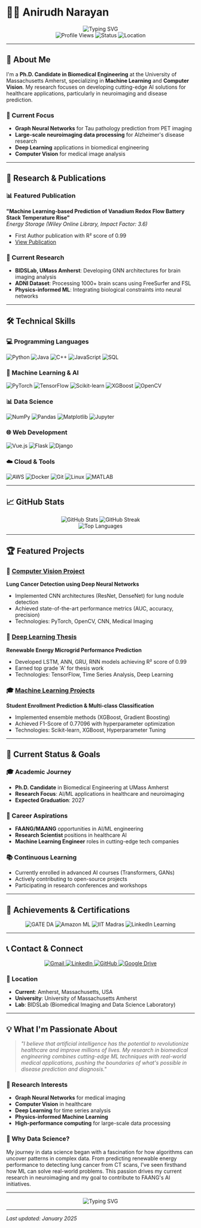 # 👨‍💻 Anirudh Narayan

<div align="center">
  <img src="https://readme-typing-svg.herokuapp.com?font=Fira+Code&weight=500&size=28&pause=1000&color=0066CC&center=true&vCenter=true&width=600&height=100&lines=Ph.D.+Candidate+in+Biomedical+Engineering;Machine+Learning+%26+Computer+Vision+Specialist;Passionate+Data+Scientist+%26+AI+Researcher" alt="Typing SVG" />
</div>

<div align="center">
  <img src="https://komarev.com/ghpvc/?username=AnirudhNarayan&style=flat-square&color=blue" alt="Profile Views" />
  <img src="https://img.shields.io/badge/Status-Available%20for%20Opportunities-brightgreen" alt="Status" />
  <img src="https://img.shields.io/badge/Location-UMass%20Amherst-blue" alt="Location" />
</div>

---

## 🚀 About Me

I'm a **Ph.D. Candidate in Biomedical Engineering** at the University of Massachusetts Amherst, specializing in **Machine Learning** and **Computer Vision**. My research focuses on developing cutting-edge AI solutions for healthcare applications, particularly in neuroimaging and disease prediction.

### 🎯 Current Focus
- **Graph Neural Networks** for Tau pathology prediction from PET imaging
- **Large-scale neuroimaging data processing** for Alzheimer's disease research
- **Deep Learning** applications in biomedical engineering
- **Computer Vision** for medical image analysis

---

## 🔬 Research & Publications

### 📊 Featured Publication
**"Machine Learning-based Prediction of Vanadium Redox Flow Battery Stack Temperature Rise"**  
*Energy Storage (Wiley Online Library, Impact Factor: 3.6)*  
- First Author publication with R² score of 0.99
- [View Publication](https://onlinelibrary.wiley.com/doi/10.1002/est2.70087)

### 🧠 Current Research
- **BIDSLab, UMass Amherst**: Developing GNN architectures for brain imaging analysis
- **ADNI Dataset**: Processing 1000+ brain scans using FreeSurfer and FSL
- **Physics-informed ML**: Integrating biological constraints into neural networks

---

## 🛠️ Technical Skills

### 💻 Programming Languages
![Python](https://img.shields.io/badge/Python-3776AB?style=for-the-badge&logo=python&logoColor=white)
![Java](https://img.shields.io/badge/Java-ED8B00?style=for-the-badge&logo=openjdk&logoColor=white)
![C++](https://img.shields.io/badge/C%2B%2B-00599C?style=for-the-badge&logo=c%2B%2B&logoColor=white)
![JavaScript](https://img.shields.io/badge/JavaScript-F7DF1E?style=for-the-badge&logo=javascript&logoColor=black)
![SQL](https://img.shields.io/badge/SQL-000000?style=for-the-badge&logo=mysql&logoColor=white)

### 🤖 Machine Learning & AI
![PyTorch](https://img.shields.io/badge/PyTorch-EE4C2C?style=for-the-badge&logo=pytorch&logoColor=white)
![TensorFlow](https://img.shields.io/badge/TensorFlow-FF6F00?style=for-the-badge&logo=tensorflow&logoColor=white)
![Scikit-learn](https://img.shields.io/badge/scikit--learn-F7931E?style=for-the-badge&logo=scikit-learn&logoColor=white)
![XGBoost](https://img.shields.io/badge/XGBoost-337AB7?style=for-the-badge&logo=xgboost&logoColor=white)
![OpenCV](https://img.shields.io/badge/OpenCV-5C3EE8?style=for-the-badge&logo=opencv&logoColor=white)

### 📊 Data Science
![NumPy](https://img.shields.io/badge/NumPy-013243?style=for-the-badge&logo=numpy&logoColor=white)
![Pandas](https://img.shields.io/badge/Pandas-150458?style=for-the-badge&logo=pandas&logoColor=white)
![Matplotlib](https://img.shields.io/badge/Matplotlib-11557C?style=for-the-badge&logo=matplotlib&logoColor=white)
![Jupyter](https://img.shields.io/badge/Jupyter-F37626?style=for-the-badge&logo=jupyter&logoColor=white)

### 🌐 Web Development
![Vue.js](https://img.shields.io/badge/Vue.js-4FC08D?style=for-the-badge&logo=vue.js&logoColor=white)
![Flask](https://img.shields.io/badge/Flask-000000?style=for-the-badge&logo=flask&logoColor=white)
![Django](https://img.shields.io/badge/Django-092E20?style=for-the-badge&logo=django&logoColor=white)

### ☁️ Cloud & Tools
![AWS](https://img.shields.io/badge/AWS-232F3E?style=for-the-badge&logo=amazon-aws&logoColor=white)
![Docker](https://img.shields.io/badge/Docker-2496ED?style=for-the-badge&logo=docker&logoColor=white)
![Git](https://img.shields.io/badge/Git-F05032?style=for-the-badge&logo=git&logoColor=white)
![Linux](https://img.shields.io/badge/Linux-FCC624?style=for-the-badge&logo=linux&logoColor=black)
![MATLAB](https://img.shields.io/badge/MATLAB-0076A8?style=for-the-badge&logo=mathworks&logoColor=white)

---

## 📈 GitHub Stats

<div align="center">
  <img src="https://github-readme-stats.vercel.app/api?username=AnirudhNarayan&show_icons=true&theme=radical&hide_border=true" alt="GitHub Stats" />
  <img src="https://github-readme-streak-stats.herokuapp.com/?user=AnirudhNarayan&theme=radical&hide_border=true" alt="GitHub Streak" />
</div>

<div align="center">
  <img src="https://github-readme-stats.vercel.app/api/top-langs/?username=AnirudhNarayan&layout=compact&theme=radical&hide_border=true" alt="Top Languages" />
</div>

---

## 🏆 Featured Projects

### 🧠 [Computer Vision Project](https://github.com/AnirudhNarayan/Computer_Vision_Project)
**Lung Cancer Detection using Deep Neural Networks**
- Implemented CNN architectures (ResNet, DenseNet) for lung nodule detection
- Achieved state-of-the-art performance metrics (AUC, accuracy, precision)
- Technologies: PyTorch, OpenCV, CNN, Medical Imaging

### 🔋 [Deep Learning Thesis](https://drive.google.com/file/d/1kjdmnCntPMTpFex2B2erHSiAFhkETPaq/view?usp=sharing)
**Renewable Energy Microgrid Performance Prediction**
- Developed LSTM, ANN, GRU, RNN models achieving R² score of 0.99
- Earned top grade 'A' for thesis work
- Technologies: TensorFlow, Time Series Analysis, Deep Learning

### 🎓 [Machine Learning Projects](https://github.com/AnirudhNarayan)
**Student Enrollment Prediction & Multi-class Classification**
- Implemented ensemble methods (XGBoost, Gradient Boosting)
- Achieved F1-Score of 0.77096 with hyperparameter optimization
- Technologies: Scikit-learn, XGBoost, Hyperparameter Tuning

---

## 🎯 Current Status & Goals

### 🎓 Academic Journey
- **Ph.D. Candidate** in Biomedical Engineering at UMass Amherst
- **Research Focus**: AI/ML applications in healthcare and neuroimaging
- **Expected Graduation**: 2027

### 🚀 Career Aspirations
- **FAANG/MAANG** opportunities in AI/ML engineering
- **Research Scientist** positions in healthcare AI
- **Machine Learning Engineer** roles in cutting-edge tech companies

### 📚 Continuous Learning
- Currently enrolled in advanced AI courses (Transformers, GANs)
- Actively contributing to open-source projects
- Participating in research conferences and workshops

---

## 🏅 Achievements & Certifications

<div align="center">
  <img src="https://img.shields.io/badge/GATE%20DA-Qualified-brightgreen" alt="GATE DA" />
  <img src="https://img.shields.io/badge/Amazon%20ML%20Summer%20School-Participant-blue" alt="Amazon ML" />
  <img src="https://img.shields.io/badge/IIT%20Madras-Excellence%20Award-orange" alt="IIT Madras" />
  <img src="https://img.shields.io/badge/LinkedIn%20Learning-Advanced%20AI%20Certified-purple" alt="LinkedIn Learning" />
</div>

---

## 📞 Contact & Connect

<div align="center">
  <a href="mailto:anirudhnarayand4@gmail.com">
    <img src="https://img.shields.io/badge/Gmail-D14836?style=for-the-badge&logo=gmail&logoColor=white" alt="Gmail" />
  </a>
  <a href="https://www.linkedin.com/in/anirudh-narayan-1b708a241/">
    <img src="https://img.shields.io/badge/LinkedIn-0077B5?style=for-the-badge&logo=linkedin&logoColor=white" alt="LinkedIn" />
  </a>
  <a href="https://github.com/AnirudhNarayan">
    <img src="https://img.shields.io/badge/GitHub-100000?style=for-the-badge&logo=github&logoColor=white" alt="GitHub" />
  </a>
  <a href="https://drive.google.com/drive/folders/1ip_RpXreDoafbyXdAYO4b_AP1lXI3fkh?usp=sharing">
    <img src="https://img.shields.io/badge/Google%20Drive-4285F4?style=for-the-badge&logo=google-drive&logoColor=white" alt="Google Drive" />
  </a>
</div>

### 📍 Location
- **Current**: Amherst, Massachusetts, USA
- **University**: University of Massachusetts Amherst
- **Lab**: BIDSLab (Biomedical Imaging and Data Science Laboratory)

---

## 💡 What I'm Passionate About

> *"I believe that artificial intelligence has the potential to revolutionize healthcare and improve millions of lives. My research in biomedical engineering combines cutting-edge ML techniques with real-world medical applications, pushing the boundaries of what's possible in disease prediction and diagnosis."*

### 🔬 Research Interests
- **Graph Neural Networks** for medical imaging
- **Computer Vision** in healthcare
- **Deep Learning** for time series analysis
- **Physics-informed Machine Learning**
- **High-performance computing** for large-scale data processing

### 🌟 Why Data Science?
My journey in data science began with a fascination for how algorithms can uncover patterns in complex data. From predicting renewable energy performance to detecting lung cancer from CT scans, I've seen firsthand how ML can solve real-world problems. This passion drives my current research in neuroimaging and my goal to contribute to FAANG's AI initiatives.

---

<div align="center">
  <img src="https://readme-typing-svg.herokuapp.com?font=Fira+Code&weight=500&size=20&pause=1000&color=0066CC&center=true&vCenter=true&width=600&height=50&lines=Let's+connect+and+build+the+future+of+AI+together!+%F0%9F%9A%80" alt="Typing SVG" />
</div>

---

*Last updated: January 2025*
